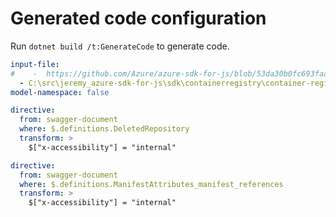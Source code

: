# Generated code configuration

Run `dotnet build /t:GenerateCode` to generate code.

``` yaml
input-file:
#    -  https://github.com/Azure/azure-sdk-for-js/blob/53da30b0fc693faa6d2a80f92033370194caa784/sdk/containerregistry/container-registry/swagger/containerregistry.json
  - C:\src\jeremy_azure-sdk-for-js\sdk\containerregistry\container-registry\swagger\containerregistry.json
model-namespace: false
```

``` yaml
directive:
  from: swagger-document
  where: $.definitions.DeletedRepository
  transform: >
    $["x-accessibility"] = "internal"
```

``` yaml
directive:
  from: swagger-document
  where: $.definitions.ManifestAttributes_manifest_references
  transform: >
    $["x-accessibility"] = "internal"
```
